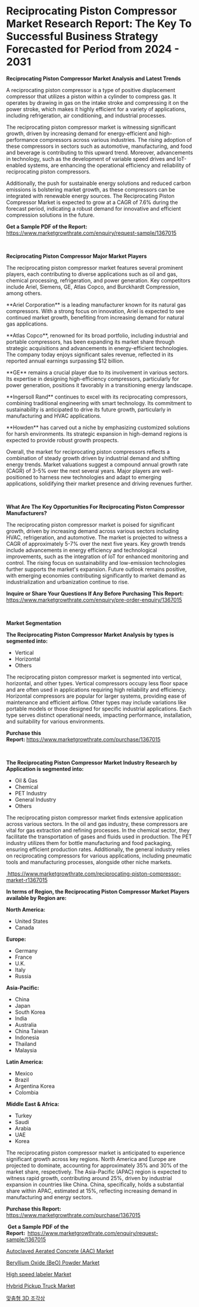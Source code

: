 <p><h1>Reciprocating Piston Compressor Market Research Report: The Key To Successful Business Strategy Forecasted for Period from 2024 - 2031</h1></p><p><strong>Reciprocating Piston Compressor Market Analysis and Latest Trends</strong></p>
<p><p>A reciprocating piston compressor is a type of positive displacement compressor that utilizes a piston within a cylinder to compress gas. It operates by drawing in gas on the intake stroke and compressing it on the power stroke, which makes it highly efficient for a variety of applications, including refrigeration, air conditioning, and industrial processes.</p><p>The reciprocating piston compressor market is witnessing significant growth, driven by increasing demand for energy-efficient and high-performance compressors across various industries. The rising adoption of these compressors in sectors such as automotive, manufacturing, and food and beverage is contributing to this upward trend. Moreover, advancements in technology, such as the development of variable speed drives and IoT-enabled systems, are enhancing the operational efficiency and reliability of reciprocating piston compressors.</p><p>Additionally, the push for sustainable energy solutions and reduced carbon emissions is bolstering market growth, as these compressors can be integrated with renewable energy sources. The Reciprocating Piston Compressor Market is expected to grow at a CAGR of 7.6% during the forecast period, indicating a robust demand for innovative and efficient compression solutions in the future.</p></p>
<p><strong>Get a Sample PDF of the Report:&nbsp;</strong> <a href="https://www.marketgrowthrate.com/enquiry/request-sample/1367015">https://www.marketgrowthrate.com/enquiry/request-sample/1367015</a></p>
<p>&nbsp;</p>
<p><strong>Reciprocating Piston Compressor Major Market Players</strong></p>
<p><p>The reciprocating piston compressor market features several prominent players, each contributing to diverse applications such as oil and gas, chemical processing, refrigeration, and power generation. Key competitors include Ariel, Siemens, GE, Atlas Copco, and Burckhardt Compression, among others.</p><p>**Ariel Corporation** is a leading manufacturer known for its natural gas compressors. With a strong focus on innovation, Ariel is expected to see continued market growth, benefiting from increasing demand for natural gas applications.</p><p>**Atlas Copco**, renowned for its broad portfolio, including industrial and portable compressors, has been expanding its market share through strategic acquisitions and advancements in energy-efficient technologies. The company today enjoys significant sales revenue, reflected in its reported annual earnings surpassing $12 billion.</p><p>**GE** remains a crucial player due to its involvement in various sectors. Its expertise in designing high-efficiency compressors, particularly for power generation, positions it favorably in a transitioning energy landscape.</p><p>**Ingersoll Rand** continues to excel with its reciprocating compressors, combining traditional engineering with smart technology. Its commitment to sustainability is anticipated to drive its future growth, particularly in manufacturing and HVAC applications.</p><p>**Howden** has carved out a niche by emphasizing customized solutions for harsh environments. Its strategic expansion in high-demand regions is expected to provide robust growth prospects.</p><p>Overall, the market for reciprocating piston compressors reflects a combination of steady growth driven by industrial demand and shifting energy trends. Market valuations suggest a compound annual growth rate (CAGR) of 3-5% over the next several years. Major players are well-positioned to harness new technologies and adapt to emerging applications, solidifying their market presence and driving revenues further.</p></p>
<p>&nbsp;</p>
<p><strong>What Are The Key Opportunities For Reciprocating Piston Compressor Manufacturers?</strong></p>
<p><p>The reciprocating piston compressor market is poised for significant growth, driven by increasing demand across various sectors including HVAC, refrigeration, and automotive. The market is projected to witness a CAGR of approximately 5-7% over the next five years. Key growth trends include advancements in energy efficiency and technological improvements, such as the integration of IoT for enhanced monitoring and control. The rising focus on sustainability and low-emission technologies further supports the market's expansion. Future outlook remains positive, with emerging economies contributing significantly to market demand as industrialization and urbanization continue to rise.</p></p>
<p><strong>Inquire or Share Your Questions If Any Before Purchasing This Report:</strong> <a href="https://www.marketgrowthrate.com/enquiry/pre-order-enquiry/1367015">https://www.marketgrowthrate.com/enquiry/pre-order-enquiry/1367015</a></p>
<p>&nbsp;</p>
<p><strong>Market Segmentation</strong></p>
<p><strong>The Reciprocating Piston Compressor Market Analysis by types is segmented into:</strong></p>
<p><ul><li>Vertical</li><li>Horizontal</li><li>Others</li></ul></p>
<p><p>The reciprocating piston compressor market is segmented into vertical, horizontal, and other types. Vertical compressors occupy less floor space and are often used in applications requiring high reliability and efficiency. Horizontal compressors are popular for larger systems, providing ease of maintenance and efficient airflow. Other types may include variations like portable models or those designed for specific industrial applications. Each type serves distinct operational needs, impacting performance, installation, and suitability for various environments.</p></p>
<p><strong>Purchase this Report:&nbsp;</strong><a href="https://www.marketgrowthrate.com/purchase/1367015">https://www.marketgrowthrate.com/purchase/1367015</a></p>
<p>&nbsp;</p>
<p><strong>The Reciprocating Piston Compressor Market Industry Research by Application is segmented into:</strong></p>
<p><ul><li>Oil & Gas</li><li>Chemical</li><li>PET Industry</li><li>General Industry</li><li>Others</li></ul></p>
<p><p>The reciprocating piston compressor market finds extensive application across various sectors. In the oil and gas industry, these compressors are vital for gas extraction and refining processes. In the chemical sector, they facilitate the transportation of gases and fluids used in production. The PET industry utilizes them for bottle manufacturing and food packaging, ensuring efficient production rates. Additionally, the general industry relies on reciprocating compressors for various applications, including pneumatic tools and manufacturing processes, alongside other niche markets.</p></p>
<p><a href="https://www.marketgrowthrate.com/reciprocating-piston-compressor-market-r1367015">&nbsp;https://www.marketgrowthrate.com/reciprocating-piston-compressor-market-r1367015</a></p>
<p><strong>In terms of Region, the Reciprocating Piston Compressor Market Players available by Region are:</strong></p>
<p>
    <p> <strong> North America: </strong>
        <ul>
            <li>United States</li>
            <li>Canada</li>
        </ul>
        </p> 
    <p> <strong> Europe: </strong>
        <ul>
            <li>Germany</li>
            <li>France</li>
            <li>U.K.</li>
            <li>Italy</li>
            <li>Russia</li>
        </ul>
        </p> 
    <p> <strong> Asia-Pacific: </strong>
        <ul>
            <li>China</li>
            <li>Japan</li>
            <li>South Korea</li>
            <li>India</li>
            <li>Australia</li>
            <li>China Taiwan</li>
            <li>Indonesia</li>
            <li>Thailand</li>
            <li>Malaysia</li>
        </ul>
        </p> 
    <p> <strong> Latin America: </strong>
        <ul>
            <li>Mexico</li>
            <li>Brazil</li>
            <li>Argentina Korea</li>
            <li>Colombia</li>
        </ul>
        </p> 
    <p> <strong> Middle East & Africa: </strong>
        <ul>
            <li>Turkey</li>
            <li>Saudi</li>
            <li>Arabia</li>
            <li>UAE</li>
            <li>Korea</li>
        </ul>
    </p>
    </p>
<p><p>The reciprocating piston compressor market is anticipated to experience significant growth across key regions. North America and Europe are projected to dominate, accounting for approximately 35% and 30% of the market share, respectively. The Asia-Pacific (APAC) region is expected to witness rapid growth, contributing around 25%, driven by industrial expansion in countries like China. China, specifically, holds a substantial share within APAC, estimated at 15%, reflecting increasing demand in manufacturing and energy sectors.</p></p>
<p><strong>Purchase this Report: </strong><a href="https://www.marketgrowthrate.com/purchase/1367015">https://www.marketgrowthrate.com/purchase/1367015</a></p>
<p>&nbsp;<strong>Get a Sample PDF of the Report:&nbsp;&nbsp;</strong><a href="https://www.marketgrowthrate.com/enquiry/request-sample/1367015">https://www.marketgrowthrate.com/enquiry/request-sample/1367015</a></p>
<p><strong></strong></p>
<p><p><a href="https://issuu.com/reportprime-2/docs/autoclaved-aerated-concrete-aac-mar_dc65772ffb6585">Autoclaved Aerated Concrete (AAC) Market</a></p><p><a href="https://issuu.com/reportprime-2/docs/beryllium-oxide-beo-powder-market-s_2c185583021e33">Beryllium Oxide (BeO) Powder Market</a></p><p><a href="https://www.linkedin.com/pulse/what-current-future-prospects-high-speed-labeler-market-analysis-ayg8c?trackingId=mI2fX0KDT6KeFRCSyuUF1g%3D%3D">High speed labeler Market</a></p><p><a href="https://github.com/tamvrosiya/Market-Research-Report-List-6/blob/main/hybrid-pickup-truck-market.md">Hybrid Pickup Truck Market</a></p><p><a href="https://medium.com/@troyschroederhs/%EB%8B%A4%EC%96%91%ED%95%9C-%EB%A7%9E%EC%B6%A4%ED%98%95-3d-%EB%8F%99%EC%83%81-%EC%8B%9C%EC%9E%A5%EC%9D%84-%ED%98%95%EC%84%B1%ED%95%98%EB%8A%94-%ED%98%81%EC%8B%A0%EC%9D%80-%EB%AC%B4%EC%97%87%EC%9D%B8%EA%B0%80%EC%9A%94-%EC%95%A0%ED%94%8C%EB%A6%AC%EC%BC%80%EC%9D%B4%EC%85%98-%EB%B0%8F-%EC%9C%A0%ED%98%95-%EC%8B%9C%EC%9E%A5-%EB%8F%99%ED%96%A5-2024%EB%85%84%EB%B6%80%ED%84%B0-2031%EB%85%84%EA%B9%8C%EC%A7%80%EC%9D%98-%EC%98%88%EC%B8%A1-41816f8a3ed1?postPublishedType=repub">맞춤형 3D 조각상</a></p></p>
